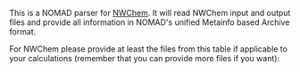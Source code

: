 This is a NOMAD parser for [NWChem](https://nwchemgit.github.io/). It will read NWChem input and
output files and provide all information in NOMAD's unified Metainfo based Archive format.

For NWChem please provide at least the files from this table if applicable to your
calculations (remember that you can provide more files if you want):



